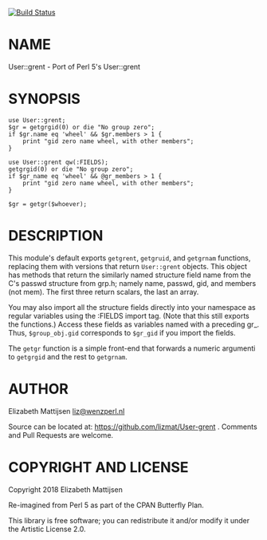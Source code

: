 [![Build Status](https://travis-ci.org/lizmat/User-grent.svg?branch=master)](https://travis-ci.org/lizmat/User-grent)

NAME
====

User::grent - Port of Perl 5's User::grent

SYNOPSIS
========

    use User::grent;
    $gr = getgrgid(0) or die "No group zero";
    if $gr.name eq 'wheel' && $gr.members > 1 {
        print "gid zero name wheel, with other members";
    } 
     
    use User::grent qw(:FIELDS);
    getgrgid(0) or die "No group zero";
    if $gr_name eq 'wheel' && @gr_members > 1 {
        print "gid zero name wheel, with other members";
    } 
     
    $gr = getgr($whoever);

DESCRIPTION
===========

This module's default exports `getgrent`, `getgruid`, and `getgrnam` functions, replacing them with versions that return `User::grent` objects. This object has methods that return the similarly named structure field name from the C's passwd structure from grp.h; namely name, passwd, gid, and members (not mem). The first three return scalars, the last an array.

You may also import all the structure fields directly into your namespace as regular variables using the :FIELDS import tag. (Note that this still exports the functions.) Access these fields as variables named with a preceding gr_. Thus, `$group_obj.gid` corresponds to `$gr_gid` if you import the fields.

The `getgr` function is a simple front-end that forwards a numeric argumenti to `getgrgid` and the rest to `getgrnam`.

AUTHOR
======

Elizabeth Mattijsen <liz@wenzperl.nl>

Source can be located at: https://github.com/lizmat/User-grent . Comments and Pull Requests are welcome.

COPYRIGHT AND LICENSE
=====================

Copyright 2018 Elizabeth Mattijsen

Re-imagined from Perl 5 as part of the CPAN Butterfly Plan.

This library is free software; you can redistribute it and/or modify it under the Artistic License 2.0.

